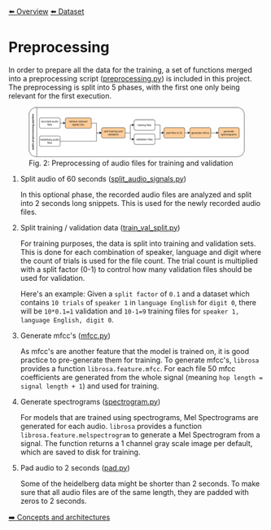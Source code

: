 [⬅️ Overview](../README.md)
[⬅️ Dataset](./dataset.md)

# Preprocessing

In order to prepare all the data for the training, a set of functions merged into a preprocessing script ([preprocessing.py](../preprocessing.py)) is included in this project. The preprocessing is split into 5 phases, with the first one only being relevant for the first execution.

<figure>
  <img
  id="figures-audio-preprocessing"
  src="./figures-preprocessing-pipline.png"
  alt="">
  <figcaption>Fig. 2: Preprocessing of audio files for training and validation</figcaption>
</figure>

1. Split audio of 60 seconds ([split_audio_signals.py](../data_handling/preprocessing/split_audio_signals.py))

   In this optional phase, the recorded audio files are analyzed and split into 2 seconds long snippets. This is used for the newly recorded audio files.

2. Split training / validation data ([train_val_split.py](../data_handling/preprocessing/train_val_split.py))

   For training purposes, the data is split into training and validation sets. This is done for each combination of speaker, language and digit where the count of trials is used for the file count. The trial count is multiplied with a split factor (0-1) to control how many validation files should be used for validation.

   Here's an example: Given a `split factor` of `0.1` and a dataset which contains `10 trials` of `speaker 1` in `language English` for `digit 0`, there will be `10*0.1=1` validation and `10-1=9` training files for `speaker 1, language English, digit 0`.

3. Generate mfcc's ([mfcc.py](../data_handling/preprocessing/mfcc.py))

   As mfcc's are another feature that the model is trained on, it is good practice to pre-generate them for training. To generate mfcc's, `librosa` provides a function `librosa.feature.mfcc`. For each file 50 mfcc coefficients are generated from the whole signal (meaning `hop length = signal length + 1`) and used for training.

4. Generate spectrograms ([spectrogram.py](../data_handling/preprocessing/spectrogram.py))

   For models that are trained using spectrograms, Mel Spectrograms are generated for each audio. `librosa` provides a function `librosa.feature.melspectrogram` to generate a Mel Spectrogram from a signal. The function returns a 1 channel gray scale image per default, which are saved to disk for training.

5. Pad audio to 2 seconds ([pad.py](../data_handling/preprocessing/pad.py))

   Some of the heidelberg data might be shorter than 2 seconds. To make sure that all audio files are of the same length, they are padded with zeros to 2 seconds.

[➡️ Concepts and architectures](./concepts-and-architectures.md)
